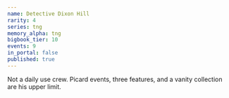 ```yaml
---
name: Detective Dixon Hill
rarity: 4
series: tng
memory_alpha: tng
bigbook_tier: 10
events: 9
in_portal: false
published: true
---
```


Not a daily use crew. Picard events, three features, and a vanity collection are his upper limit.
